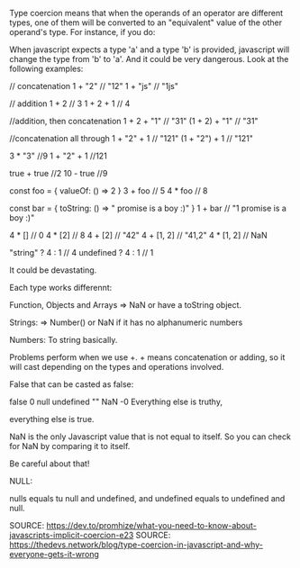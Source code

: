 Type coercion means that when the operands of an operator are different types, one of them will be converted to an "equivalent" value of the other operand's type. For instance, if you do:


When javascript expects a type 'a' and a type 'b' is provided, javascript will change the type from 'b' to 'a'. And it could be very dangerous. Look at the following examples:

// concatenation
1 + "2" // "12"
1 + "js" // "1js"

// addition
1 + 2 // 3
1 + 2 + 1 // 4

//addition, then concatenation
1 + 2 + "1" // "31"
(1 + 2) + "1" // "31"

//concatenation all through
1 + "2" + 1 // "121"
(1 + "2") + 1 // "121"

3 * "3" //9
1 + "2" + 1 //121

true + true //2
10 - true //9


const foo = {
  valueOf: () => 2
}
3 + foo // 5
4 * foo // 8

const bar = {
  toString: () => " promise is a boy :)"
}
1 + bar // "1 promise is a boy :)"


4 * [] // 0
4 * [2] // 8
4 + [2] // "42"
4 + [1, 2] // "41,2"
4 * [1, 2] // NaN

"string" ? 4 : 1 // 4
undefined ? 4 : 1 // 1


It could be devastating.

Each type works differennt:


Function, Objects and Arrays => NaN or have a toString object.

Strings: => Number() or NaN if it has no alphanumeric numbers

Numbers: To string basically.


Problems perform when we use +. + means concatenation or adding, so it will cast depending on the types and operations involved.

False that can be casted as false:

false
0
null
undefined
""
NaN
-0
Everything else is truthy,

everything else is true.

NaN is the only Javascript value that is not equal to itself. So you can check for NaN by comparing it to itself.

Be careful about that!

NULL:

nulls equals tu null and undefined, and undefined equals to undefined and null.


SOURCE: https://dev.to/promhize/what-you-need-to-know-about-javascripts-implicit-coercion-e23
SOURCE: https://thedevs.network/blog/type-coercion-in-javascript-and-why-everyone-gets-it-wrong

